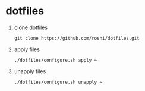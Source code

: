 dotfiles
==========

1. clone dotfiles

   ```
   git clone https://github.com/roshi/dotfiles.git
   ```

2. apply files

   ```
   ./dotfiles/configure.sh apply ~
   ```

3. unapply files

   ```
   ./dotfiles/configure.sh unapply ~
   ```
